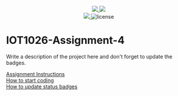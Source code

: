 <p align="center">
	<a href="https://github.com/Fikayo1844/IOT1026-Assignment-4/actions/workflows/ci.yml">
    <img src="https://github.com/Fikayo1844/IOT1026-Assignment-4/actions/workflows/ci.yml/badge.svg"/>
    </a>
	<a href="https://github.com/Fikayo1844/IOT1026-Assignment-4/actions/workflows/formatting.yml">
    <img src="https://github.com/Fikayo1844/IOT1026-Assignment-4/actions/workflows/formatting.yml/badge.svg"/>
	<br/>
    <a href="https://codecov.io/gh/Fikayo1844/IOT1026-Assignment-4" > 
    <img src="https://codecov.io/gh/Fikayo1844/IOT1026-Assignment-4/branch/main/graph/badge.svg?token=JS0857X5JD"/> 
    </a>
	<img title="MIT License" alt="license" src="https://img.shields.io/badge/license-MIT-informational?style=flat-square">	
    </a>
</p>

# IOT1026-Assignment-4

Write a description of the project here and don't forget to update the badges.  

[Assignment Instructions](docs/instructions.md)  
[How to start coding](docs/how-to-use.md)  
[How to update status badges](docs/how-to-update-badges.md)
